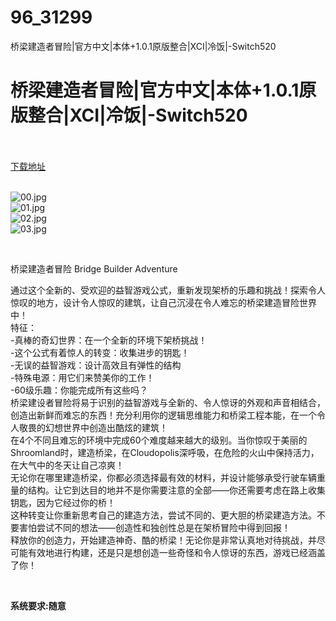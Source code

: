 # 96_31299
桥梁建造者冒险|官方中文|本体+1.0.1原版整合|XCI|冷饭|-Switch520
# 桥梁建造者冒险|官方中文|本体+1.0.1原版整合|XCI|冷饭|-Switch520
 <br/></br>
[下载地址](https://www.switch520.cc/article/31299 "下载地址")
<br/></br>

<p><img title="00.jpg" src="https://www.switch520.cc/muke_img/2022_05_15_44b32b55c091b.jpg" alt="00.jpg"><br>
<img title="01.jpg" src="https://www.switch520.cc/muke_img/2022_05_15_6a398339a073e.jpg" alt="01.jpg"><br>
<img title="02.jpg" src="https://www.switch520.cc/muke_img/2022_05_15_4a8022c91c08b.jpg" alt="02.jpg"><br>
<img title="03.jpg" src="https://www.switch520.cc/muke_img/2022_05_15_e21073b984bfc.jpg" alt="03.jpg"></p>
<p>&nbsp;</p>
<p>桥梁建造者冒险 Bridge Builder Adventure</p>
<p>通过这个全新的、受欢迎的益智游戏公式，重新发现架桥的乐趣和挑战！探索令人惊叹的地方，设计令人惊叹的建筑，让自己沉浸在令人难忘的桥梁建造冒险世界中！<br>
特征：<br>
-真棒的奇幻世界：在一个全新的环境下架桥挑战！<br>
-这个公式有着惊人的转变：收集进步的钥匙！<br>
-无误的益智游戏：设计高效且有弹性的结构<br>
-特殊电源：用它们来赞美你的工作！<br>
-60级乐趣：你能完成所有这些吗？<br>
桥梁建设者冒险将易于识别的益智游戏与全新的、令人惊讶的外观和声音相结合，创造出新鲜而难忘的东西！充分利用你的逻辑思维能力和桥梁工程本能，在一个令人敬畏的幻想世界中创造出酷炫的建筑！<br>
在4个不同且难忘的环境中完成60个难度越来越大的级别。当你惊叹于美丽的Shroomland时，建造桥梁，在Cloudopolis深呼吸，在危险的火山中保持活力，在大气中的冬天让自己凉爽！<br>
无论你在哪里建造桥梁，你都必须选择最有效的材料，并设计能够承受行驶车辆重量的结构。让它到达目的地并不是你需要注意的全部——你还需要考虑在路上收集钥匙，因为它经过你的桥！<br>
这种转变让你重新思考自己的建造方法，尝试不同的、更大胆的桥梁建造方法。不要害怕尝试不同的想法——创造性和独创性总是在架桥冒险中得到回报！<br>
释放你的创造力，开始建造神奇、酷的桥梁！无论你是非常认真地对待挑战，并尽可能有效地进行构建，还是只是想创造一些奇怪和令人惊讶的东西，游戏已经涵盖了你！</p>
<p>&nbsp;</p>
<p><strong>系统要求:随意</strong></p>



<div id="gtx-trans" style="position: absolute; left: -5px; top: 1368px;">
<div class="gtx-trans-icon"></div>
</div>
<p></p> 
